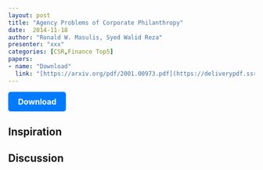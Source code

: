 ```yaml
---
layout: post
title: "Agency Problems of Corporate Philanthropy"
date:  2014-11-18 
author: "Ronald W. Masulis, Syed Walid Reza"
presenter: "xxx"
categories: [CSR,Finance Top5]
papers:
- name: "Download"
  link: "[https://arxiv.org/pdf/2001.00973.pdf](https://deliverypdf.ssrn.com/delivery.php?ID=390114006122099106066077097098071112056050065027039051078098002067064081112072120109005035107005061025044074077018113114066081038037078052000080107025110000111007004053035025083122087086080020016020109094001126114003084080120122005119092011121085064&EXT=pdf&INDEX=TRUE)https://deliverypdf.ssrn.com/delivery.php?ID=390114006122099106066077097098071112056050065027039051078098002067064081112072120109005035107005061025044074077018113114066081038037078052000080107025110000111007004053035025083122087086080020016020109094001126114003084080120122005119092011121085064&EXT=pdf&INDEX=TRUE"
---
```



<p>
  <a href="https://deliverypdf.ssrn.com/delivery.php?ID=390114006122099106066077097098071112056050065027039051078098002067064081112072120109005035107005061025044074077018113114066081038037078052000080107025110000111007004053035025083122087086080020016020109094001126114003084080120122005119092011121085064&EXT=pdf&INDEX=TRUE" class="button">
    Download
  </a>
</p>

<style>
  .button {
    display: inline-block;
    padding: 10px 20px;
    background-color: #007bff;
    color: #fff;
    text-decoration: none;
    border-radius: 5px;
    font-size: 16px;
    font-weight: bold;
  }
</style>
## Inspiration




## Discussion


